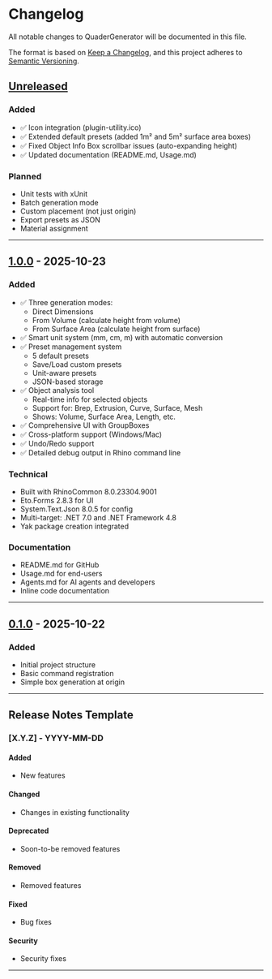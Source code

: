 # Changelog

All notable changes to QuaderGenerator will be documented in this file.

The format is based on [Keep a Changelog](https://keepachangelog.com/en/1.0.0/),
and this project adheres to [Semantic Versioning](https://semver.org/spec/v2.0.0.html).

## [Unreleased]

### Added
- ✅ Icon integration (plugin-utility.ico)
- ✅ Extended default presets (added 1m² and 5m² surface area boxes)
- ✅ Fixed Object Info Box scrollbar issues (auto-expanding height)
- ✅ Updated documentation (README.md, Usage.md)

### Planned
- Unit tests with xUnit
- Batch generation mode
- Custom placement (not just origin)
- Export presets as JSON
- Material assignment

---

## [1.0.0] - 2025-10-23

### Added
- ✅ Three generation modes:
  - Direct Dimensions
  - From Volume (calculate height from volume)
  - From Surface Area (calculate height from surface)
- ✅ Smart unit system (mm, cm, m) with automatic conversion
- ✅ Preset management system
  - 5 default presets
  - Save/Load custom presets
  - Unit-aware presets
  - JSON-based storage
- ✅ Object analysis tool
  - Real-time info for selected objects
  - Support for: Brep, Extrusion, Curve, Surface, Mesh
  - Shows: Volume, Surface Area, Length, etc.
- ✅ Comprehensive UI with GroupBoxes
- ✅ Cross-platform support (Windows/Mac)
- ✅ Undo/Redo support
- ✅ Detailed debug output in Rhino command line

### Technical
- Built with RhinoCommon 8.0.23304.9001
- Eto.Forms 2.8.3 for UI
- System.Text.Json 8.0.5 for config
- Multi-target: .NET 7.0 and .NET Framework 4.8
- Yak package creation integrated

### Documentation
- README.md for GitHub
- Usage.md for end-users
- Agents.md for AI agents and developers
- Inline code documentation

---

## [0.1.0] - 2025-10-22

### Added
- Initial project structure
- Basic command registration
- Simple box generation at origin

---

## Release Notes Template

### [X.Y.Z] - YYYY-MM-DD

#### Added
- New features

#### Changed
- Changes in existing functionality

#### Deprecated
- Soon-to-be removed features

#### Removed
- Removed features

#### Fixed
- Bug fixes

#### Security
- Security fixes

---

[Unreleased]: https://github.com/yourusername/QuaderGenerator/compare/v1.0.0...HEAD
[1.0.0]: https://github.com/yourusername/QuaderGenerator/releases/tag/v1.0.0
[0.1.0]: https://github.com/yourusername/QuaderGenerator/releases/tag/v0.1.0

